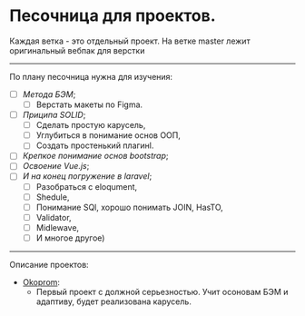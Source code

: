 # Песочница для проектов. 
Каждая ветка - это отдельный проект. 
На ветке master лежит оригинальный вебпак для верстки
____
По плану песочница нужна для изучения: 
- [ ] *Метода БЭМ*;
    - [ ] Верстать макеты по Figma.  
- [ ] *Приципа SOLID*;
    - [ ] Сделать простую карусель,
    - [ ] Углубиться в понимание основ ООП, 
    - [ ] Создать простенький плагинl.
- [ ] *Крепкое понимание основ bootstrap*;
- [ ] *Освоение Vue.js*;
- [ ] *И на конец погружение в laravel*;
    - [ ] Разобраться с eloqument, 
    - [ ] Shedule,
    - [ ] Понимание SQl, хорошо понимать JOIN, HasTO,
    - [ ] Validator,
    - [ ] Midlewave,
    - [ ] И многое другое)
____
Описание проектов: 
+ [Okoprom](https://github.com/Hiagar11/SandBox_Traning/tree/Okoprom):  
    + Первый проект с должной серьезностью. Учит осоновам БЭМ и адаптиву, будет реализована карусель. 
